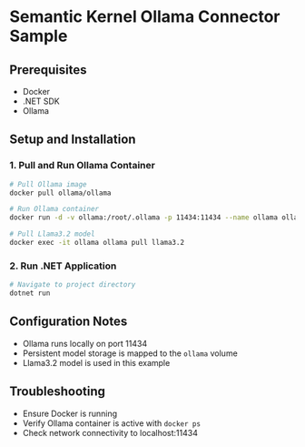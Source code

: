 # Semantic Kernel Ollama Connector  Sample

## Prerequisites
- Docker
- .NET SDK
- Ollama

## Setup and Installation

### 1. Pull and Run Ollama Container
```bash
# Pull Ollama image
docker pull ollama/ollama

# Run Ollama container
docker run -d -v ollama:/root/.ollama -p 11434:11434 --name ollama ollama/ollama

# Pull Llama3.2 model
docker exec -it ollama ollama pull llama3.2
```

### 2. Run .NET Application
```bash
# Navigate to project directory
dotnet run
```

## Configuration Notes
- Ollama runs locally on port 11434
- Persistent model storage is mapped to the `ollama` volume
- Llama3.2 model is used in this example

## Troubleshooting
- Ensure Docker is running
- Verify Ollama container is active with `docker ps`
- Check network connectivity to localhost:11434
